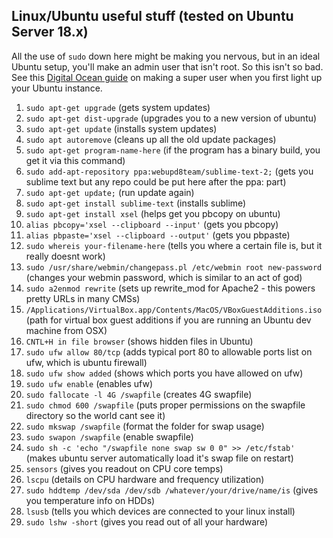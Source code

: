 ## Linux/Ubuntu useful stuff (tested on Ubuntu Server 18.x)
All the use of `sudo` down here might be making you nervous, but in an ideal Ubuntu setup, you'll make an admin user that isn't root. So this isn't so bad. See this [Digital Ocean guide](https://www.digitalocean.com/community/tutorials/how-to-create-a-sudo-user-on-ubuntu-quickstart) on making a super user when you first light up your Ubuntu instance.

1.    `sudo apt-get upgrade` (gets system updates)
2.    `sudo apt-get dist-upgrade` (upgrades you to a new version of ubuntu)
3.    `sudo apt-get update` (installs system updates)
4.    `sudo apt autoremove` (cleans up all the old update packages)
5.    `sudo apt-get program-name-here` (if the program has a binary build, you get it via this command)
6.    `sudo add-apt-repository ppa:webupd8team/sublime-text-2;` (gets you sublime text but any repo could be put here after the ppa: part)
7.    `sudo apt-get update;` (run update again)
8.    `sudo apt-get install sublime-text` (installs sublime)
9.    `sudo apt-get install xsel` (helps get you pbcopy on ubuntu)
10.    `alias pbcopy='xsel --clipboard --input'` (gets you pbcopy)
11.    `alias pbpaste='xsel --clipboard --output'` (gets you pbpaste)
12.    `sudo whereis your-filename-here` (tells you where a certain file is, but it really doesnt work)
13.    `sudo /usr/share/webmin/changepass.pl /etc/webmin root new-password` (changes your webmin password, which is similar to an act of god)
14.    `sudo a2enmod rewrite` (sets up rewrite_mod for Apache2 - this powers pretty URLs in many CMSs)
15.    `/Applications/VirtualBox.app/Contents/MacOS/VBoxGuestAdditions.iso` (path for virtual box guest additions if you are running an Ubuntu dev machine from OSX)
16.    `CNTL+H in file browser` (shows hidden files in Ubuntu)
17.    `sudo ufw allow 80/tcp` (adds typical port 80 to allowable ports list on ufw, which is ubuntu firewall)
18.    `sudo ufw show added` (shows which ports you have allowed on ufw)
19.    `sudo ufw enable` (enables ufw)
20.    `sudo fallocate -l 4G /swapfile` (creates 4G swapfile)
21.    `sudo chmod 600 /swapfile` (puts proper permissions on the swapfile directory so the world cant see it)
22.    `sudo mkswap /swapfile` (format the folder for swap usage)
23.    `sudo swapon /swapfile` (enable swapfile)
24.    `sudo sh -c 'echo "/swapfile none swap sw 0 0" >> /etc/fstab'` (makes ubuntu server automatically load it's swap file on restart)
25.    `sensors` (gives you readout on CPU core temps)
26.    `lscpu` (details on CPU hardware and frequency utilization)
27.    `sudo hddtemp /dev/sda /dev/sdb /whatever/your/drive/name/is` (gives you temperature info on HDDs)
28.    `lsusb` (tells you which devices are connected to your linux install)
29.    `sudo lshw -short` (gives you read out of all your hardware)
